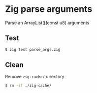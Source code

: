 # Zig parse arguments

Parse an ArrayList([]const u8) arguments

## Test
```bash
$ zig test parse_args.zig
```

## Clean
Remove `zig-cache/` directory
```bash
$ rm -rf ./zig-cache/
```
